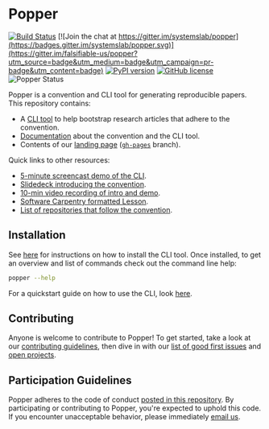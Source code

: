 # Popper

[![Build Status](https://travis-ci.org/systemslab/popper.svg?branch=master)](https://travis-ci.org/systemslab/popper) [![Join the chat at https://gitter.im/systemslab/popper](https://badges.gitter.im/systemslab/popper.svg)](https://gitter.im/falsifiable-us/popper?utm_source=badge&utm_medium=badge&utm_campaign=pr-badge&utm_content=badge)  [![PyPI version](https://badge.fury.io/py/popper.svg)](https://badge.fury.io/py/popper) [![GitHub license](https://img.shields.io/github/license/systemslab/popper.svg)](https://github.com/systemslab/popper/blob/master/LICENSE)
![Popper Status](http://badges.falsifiable.us/systemslab/popper)


Popper is a convention and CLI tool for generating reproducible papers. This repository contains:

  * A [CLI tool](popper/) to help bootstrap research articles that
    adhere to the convention.
  * [Documentation](http://popper.readthedocs.io/en/latest/) about the
    convention and the CLI tool.
  * Contents of our [landing page](http://falsifiable.us) ([`gh-pages`](https://github.com/systemslab/popper/tree/gh-pages) branch).

Quick links to other resources:

  * [5-minute screencast demo of the CLI](https://asciinema.org/a/xzEYfI3U4H5CWdmjBe0O2CAw8).
  * [Slidedeck introducing the convention](https://www.slideshare.net/ivotron/the-popper-experimentation-protocol-and-cli-tool-86987253).
  * [10-min video recording of intro and demo](https://air.mozilla.org/mozilla-open-leaders-round-4-final-demos-open-succulent-project/#@52m0s).
  * [Software Carpentry formatted Lesson](https://popperized.github.io/swc-lesson/).
  * [List of repositories that follow the convention](https://github.com/popperized).

## Installation

See [here](cli/) for instructions on how to install the CLI tool. Once
installed, to get an overview and list of commands check out the
command line help:

```bash
popper --help
```

For a quickstart guide on how to use the CLI, look [here](http://popper.readthedocs.io/en/latest/protocol/getting_started.html#quickstart-guide).

## Contributing

Anyone is welcome to contribute to Popper! To get started, take a look
at our [contributing guidelines](CONTRIBUTING.md), then dive in with our [list of good first issues](https://github.com/systemslab/popper/issues?utf8=%E2%9C%93&q=is%3Aissue+label%3A%22good+first+issue%22+is%3Aopen)
and [open projects](https://github.com/systemslab/popper/projects).


## Participation Guidelines

Popper adheres to the code of conduct [posted in this repository](CODE_OF_CONDUCT.md). By participating or contributing to Popper, you're expected to uphold this code. If you encounter unacceptable behavior, please immediately [email us](mailto:ivo@cs.ucsc.edu).
